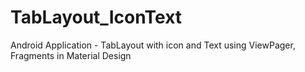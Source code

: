 # TabLayout_IconText

Android Application - TabLayout with icon and Text using ViewPager, Fragments in Material Design
